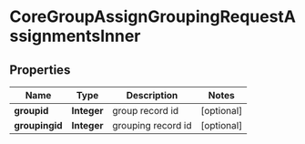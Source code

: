 

# CoreGroupAssignGroupingRequestAssignmentsInner


## Properties

| Name | Type | Description | Notes |
|------------ | ------------- | ------------- | -------------|
|**groupid** | **Integer** | group record id |  [optional] |
|**groupingid** | **Integer** | grouping record id |  [optional] |



